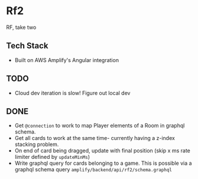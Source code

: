 # Rf2

RF, take two

## Tech Stack
- Built on AWS Amplify's Angular integration

## TODO
- Cloud dev iteration is slow! Figure out local dev


## DONE
- Get `@connection` to work to map Player elements of a Room in graphql schema.
- Get all cards to work at the same time- currently having a z-index stacking problem.
- On end of card being dragged, update with final position (skip x ms rate limiter defined by `updateMinMs`)
- Write graphql query for cards belonging to a game. This is possible via a graphql schema query `amplify/backend/api/rf2/schema.graphql`